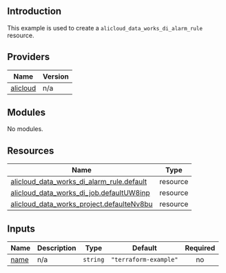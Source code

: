 ## Introduction

This example is used to create a `alicloud_data_works_di_alarm_rule` resource.

<!-- BEGIN_TF_DOCS -->
## Providers

| Name | Version |
|------|---------|
| <a name="provider_alicloud"></a> [alicloud](#provider\_alicloud) | n/a |

## Modules

No modules.

## Resources

| Name | Type |
|------|------|
| [alicloud_data_works_di_alarm_rule.default](https://registry.terraform.io/providers/aliyun/alicloud/latest/docs/resources/data_works_di_alarm_rule) | resource |
| [alicloud_data_works_di_job.defaultUW8inp](https://registry.terraform.io/providers/aliyun/alicloud/latest/docs/resources/data_works_di_job) | resource |
| [alicloud_data_works_project.defaulteNv8bu](https://registry.terraform.io/providers/aliyun/alicloud/latest/docs/resources/data_works_project) | resource |

## Inputs

| Name | Description | Type | Default | Required |
|------|-------------|------|---------|:--------:|
| <a name="input_name"></a> [name](#input\_name) | n/a | `string` | `"terraform-example"` | no |
<!-- END_TF_DOCS -->
